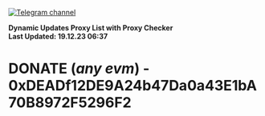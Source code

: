 [![Telegram channel](https://img.shields.io/endpoint?url=https://runkit.io/damiankrawczyk/telegram-badge/branches/master?url=https://t.me/n4z4v0d)](https://t.me/n4z4v0d) 

**Dynamic Updates Proxy List with Proxy Checker**  
**Last Updated: 19.12.23 06:37**

# DONATE (_any evm_) - 0xDEADf12DE9A24b47Da0a43E1bA70B8972F5296F2
